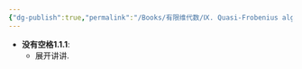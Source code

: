 ```yaml
---
{"dg-publish":true,"permalink":"/Books/有限维代数/Ⅸ. Quasi-Frobenius algebra 拟弗罗贝尼乌斯代数/9/","dgPassFrontmatter":true,"created":"2024-08-06T18:41:13.147+08:00","updated":"2024-08-06T18:41:17.622+08:00"}
---
```


+ **没有空格1.1.1**:
	+ 展开讲讲.